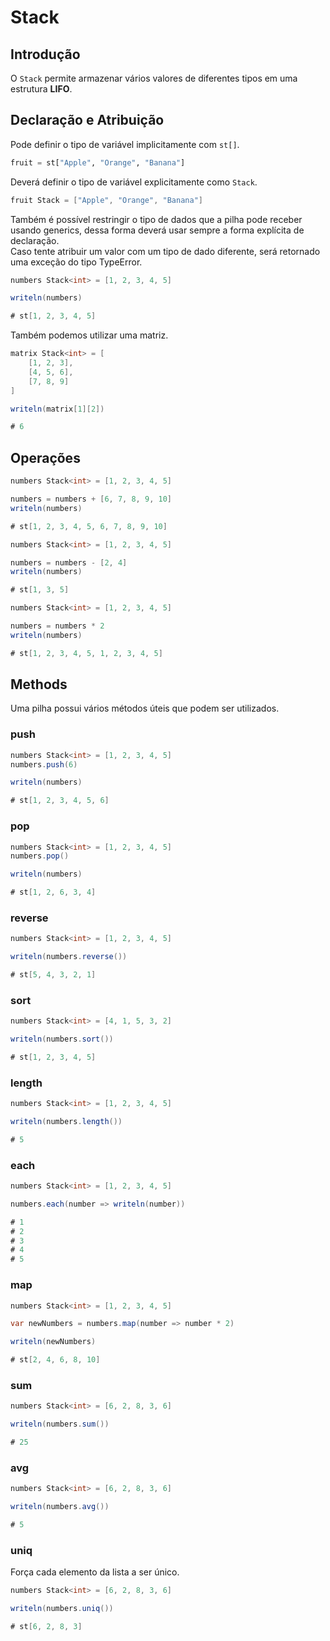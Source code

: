 # Stack

## Introdução

O `Stack` permite armazenar vários valores de diferentes tipos em uma estrutura **LIFO**.

## Declaração e Atribuição

Pode definir o tipo de variável implicitamente com `st[]`.

```python
fruit = st["Apple", "Orange", "Banana"]
```



Deverá definir o tipo de variável explicitamente como `Stack`.

```csharp
fruit Stack = ["Apple", "Orange", "Banana"]
```



Também é possível restringir o tipo de dados que a pilha pode receber usando generics, dessa forma deverá usar sempre a forma explícita de declaração.\
Caso tente atribuir um valor com um tipo de dado diferente, será retornado uma exceção do tipo TypeError.

```csharp
numbers Stack<int> = [1, 2, 3, 4, 5]

writeln(numbers)

# st[1, 2, 3, 4, 5]
```



Também podemos utilizar uma matriz.

```csharp
matrix Stack<int> = [
    [1, 2, 3],
    [4, 5, 6],
    [7, 8, 9]
]

writeln(matrix[1][2])

# 6
```

## Operações

```csharp
numbers Stack<int> = [1, 2, 3, 4, 5]

numbers = numbers + [6, 7, 8, 9, 10]
writeln(numbers)

# st[1, 2, 3, 4, 5, 6, 7, 8, 9, 10]
```

```csharp
numbers Stack<int> = [1, 2, 3, 4, 5]

numbers = numbers - [2, 4]
writeln(numbers)

# st[1, 3, 5]
```

```csharp
numbers Stack<int> = [1, 2, 3, 4, 5]

numbers = numbers * 2
writeln(numbers)

# st[1, 2, 3, 4, 5, 1, 2, 3, 4, 5]
```

## Methods

Uma pilha possui vários métodos úteis que podem ser utilizados.

### push

```csharp
numbers Stack<int> = [1, 2, 3, 4, 5]
numbers.push(6)

writeln(numbers)

# st[1, 2, 3, 4, 5, 6]
```

### pop

```csharp
numbers Stack<int> = [1, 2, 3, 4, 5]
numbers.pop()

writeln(numbers)

# st[1, 2, 6, 3, 4]
```

### reverse

```csharp
numbers Stack<int> = [1, 2, 3, 4, 5]

writeln(numbers.reverse())

# st[5, 4, 3, 2, 1]
```

### sort

```csharp
numbers Stack<int> = [4, 1, 5, 3, 2]

writeln(numbers.sort())

# st[1, 2, 3, 4, 5]
```

### length

```csharp
numbers Stack<int> = [1, 2, 3, 4, 5]

writeln(numbers.length())

# 5
```

### each

```csharp
numbers Stack<int> = [1, 2, 3, 4, 5]

numbers.each(number => writeln(number))

# 1
# 2
# 3
# 4
# 5
```

### map

```csharp
numbers Stack<int> = [1, 2, 3, 4, 5]

var newNumbers = numbers.map(number => number * 2)

writeln(newNumbers)

# st[2, 4, 6, 8, 10]
```

### sum

```csharp
numbers Stack<int> = [6, 2, 8, 3, 6]

writeln(numbers.sum())

# 25
```

### avg

```csharp
numbers Stack<int> = [6, 2, 8, 3, 6]

writeln(numbers.avg())

# 5
```

### uniq

Força cada elemento da lista a ser único.

```csharp
numbers Stack<int> = [6, 2, 8, 3, 6]

writeln(numbers.uniq())

# st[6, 2, 8, 3]
```
